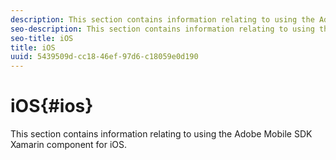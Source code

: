 ```yaml
---
description: This section contains information relating to using the Adobe Mobile SDK Xamarin component for iOS.
seo-description: This section contains information relating to using the Adobe Mobile SDK Xamarin component for iOS.
seo-title: iOS
title: iOS
uuid: 5439509d-cc18-46ef-97d6-c18059e0d190
---
```


# iOS{#ios}

This section contains information relating to using the Adobe Mobile SDK Xamarin component for iOS.


